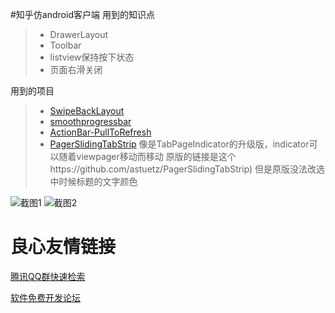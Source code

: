 #知乎仿android客户端
用到的知识点
> * DrawerLayout 
> * Toolbar 
> * listview保持按下状态
> * 页面右滑关闭

用到的项目
> * [SwipeBackLayout](https://github.com/ikew0ng/SwipeBackLayout)
> * [smoothprogressbar](https://github.com/castorflex/SmoothProgressBar)
> * [ActionBar-PullToRefresh](https://github.com/chrisbanes/ActionBar-PullToRefresh)
> * [PagerSlidingTabStrip](https://github.com/jpardogo/PagerSlidingTabStrip)
像是TabPageIndicator的升级版，indicator可以随着viewpager移动而移动
原版的链接是这个https://github.com/astuetz/PagerSlidingTabStrip)
但是原版没法改选中时候标题的文字颜色

![截图1](http://git.oschina.net/gaoxiang303/zhihudemo/raw/master/snapshots/1.png)
![截图2](http://git.oschina.net/gaoxiang303/zhihudemo/raw/master/snapshots/2.png)



 # 良心友情链接

[腾讯QQ群快速检索](http://u.720life.cn/s/8cf73f7c)

[软件免费开发论坛](http://u.720life.cn/s/bbb01dc0)